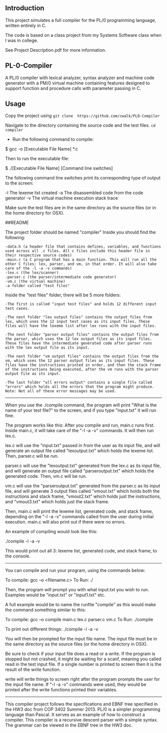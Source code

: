 ## Introduction

This project simulates a full compiler for the PL/0 programming language, written entirely in C.

The code is based on a class project from my Systems Software class when I was in college.

See Project Description.pdf for more information.

## PL-0-Compiler
A PL/0 compiler with lexical analyzer, syntax analyzer and machine code generator with a PM/0 virtual machine containing features designed to support function and procedure calls with parameter passing in C.

## Usage
Copy the project using `git clone  https://github.com/cwalk/PL0-Compiler`

Navigate to the directory containing the source code and the test files. `cd compiler`

- Run the following command to compile:

$ gcc -o [Executable File Name] *.c

Then to run the executable file:

$ ./[Executable File Name] [Command line switches]

The following command line switches print its corresponding
type of output to the screen:

  -l  The lexeme list created
  -a 	The disassembled code from the code generator
  -v 	The virtual machine execution stack trace

Make sure the test files are in the same directory as the source files (or in the home directory for OSX).

##README

The project folder should be named "compiler" Inside you should find the following: 

	-data.h (a header file that contains defines, variables, and functions used across all .c files. All c files include this header file in their respective source codes)
	-main.c (a C program that has a main function. This will run all the other C files: lex, parser, and vm, in that order. It will also take care of the -l -a -v commands)
	-lex.c (the lex/scanner)
	-parser.c (the parser/intermediate code generator)
	-vm.c (the virtual machine)
	-a folder called "test files"


Inside the "test files" folder, there will be 5 more folders:

	-The first is called "input test files" and holds 12 different input test cases.
	
	-The next folder "lex output files" contains the output files from lex, which uses the 12 input test cases as its input files. These files will have the lexeme list after lex runs with the input files.

	-The next folder "parser output files" contains the output files from the parser, which uses the 12 lex output files as its input files. These files have the intermediate generated code after parser runs with the lex output file as its input.

	-The next folder "vm output files" contains the output files from the vm, which uses the 12 parser output files as its input files. These files have the instructions printed in order, and then the stack frame of the instructions being executed, after the vm runs with the parser output file as its input.

	-The last folder "all errors output" contains a single file called "errors" which holds all the errors that the program might produce. Note: Not all of these error messages may be used.

******************************************************************************************

When you use the ./compile command, the program will print "What is the name of your test file?" to the screen, and if you type "input.txt" it will run fine. 

The program works like this: After you compile and run, main.c runs first. Inside main.c, it will take care of the "-l -a -v" commands. It will then run lex.c.

lex.c will use the "input.txt" passed in from the user as its input file, and will generate an output file called "lexoutput.txt" which holds the lexeme list. Then, parser.c will be run.

parser.c will use the "lexoutput.txt" generated from the lex.c as its input file, and will generate an output file called "parseroutput.txt" which holds the generated code. Then, vm.c will be run.

vm.c will use the "parseroutput.txt" generated from the parser.c as its input file, and will generate 3 output files called "vmout.txt" which holds both the instructions and stack frame, "vmout2.txt" which holds just the instructions,  and "vmout3.txt" which holds just the stack frame. 

Then, main.c will print the lexeme list, generated code, and stack frame, depending on the "-l -a -v" commands called from the user during initial execution. main.c will also print out if there were no errors.


An example of compiling would look like this:

./compile -l -a -v         

This would print out all 3: lexeme list, generated code, and stack frame, to the console.
******************************************************************************************

You can compile and run your program, using the commands below: 

To compile: gcc –o <runfile> <filename.c>
To Run: ./<runfile>

Then, the program will prompt you with what input.txt you wish to run. Examples would be "input.txt" or "input1.txt" etc.

A full example would be to name the runfile "compile" as this would make the command something similar to this:

To compile: gcc –o compile main.c lex.c parser.c vm.c
To Run: ./compile

To print out different things: ./compile -l -a -v

You will then be prompted for the input file name. The input file must be in the same directory as the source files (or the home directory in OSX). 

Be sure to check if your input file does a read or a write. If the program is stopped but not crashed, it might be waiting for a scanf, meaning you called read in the test input file. If a single number is printed to screen then it is the result of the write function. 

write will write things to screen right after the program prompts the user for the input file name. If "-l -a -v" commands were used, they would be printed after the write functions printed their variables. 
******************************************************************************************

This compiler project follows the specifications and EBNF tree specified in the HW3 doc from COP 3402 Summer 2013. PL/0 is a simpler programming language than Pascal. It serves as an example of how to construct a compiler. This compiler is a recursive descent parser with a simple syntax. The grammar can be viewed in the EBNF tree in the HW3 doc. 
